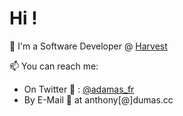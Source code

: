 # Hi !

💼 I'm a Software Developer @ [Harvest](//www.harvest.fr)

📫 You can reach me:
- On Twitter 🦜 : [@adamas_fr](https://twitter.com/adamas_fr)
- By E-Mail 📧 at anthony[@]dumas.cc
